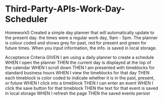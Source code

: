 # Third-Party-APIs-Work-Day-Scheduler
Homework5
Created a simple day planner that will automatically update to the present day.
the times were a regular work day, 9am - 5pm.
The planner is colour coded and shows grey for past, red for present and green for future times. 
When you input information, the info. is saved in local storage.

Acceptance Criteria
GIVEN I am using a daily planner to create a schedule
WHEN I open the planner
THEN the current day is displayed at the top of the calendar
WHEN I scroll down
THEN I am presented with timeblocks for standard business hours
WHEN I view the timeblocks for that day
THEN each timeblock is color coded to indicate whether it is in the past, present, or future
WHEN I click into a timeblock
THEN I can enter an event
WHEN I click the save button for that timeblock
THEN the text for that event is saved in local storage
WHEN I refresh the page
THEN the saved events persist

